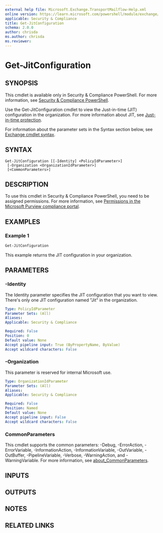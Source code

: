 ```yaml
---
external help file: Microsoft.Exchange.TransportMailflow-Help.xml
online version: https://learn.microsoft.com/powershell/module/exchange/get-jitconfiguration
applicable: Security & Compliance
title: Get-JitConfiguration
schema: 2.0.0
author: chrisda
ms.author: chrisda
ms.reviewer:
---
```


# Get-JitConfiguration

## SYNOPSIS
This cmdlet is available only in Security & Compliance PowerShell. For more information, see [Security & Compliance PowerShell](https://learn.microsoft.com/powershell/exchange/scc-powershell).

Use the Get-JitConfiguration cmdlet to view the Just-in-time (JIT) configuration in the organization. For more information about JIT, see [Just-in-time protection](https://learn.microsoft.com/purview/endpoint-dlp-learn-about#just-in-time-protection-preview).

For information about the parameter sets in the Syntax section below, see [Exchange cmdlet syntax](https://learn.microsoft.com/powershell/exchange/exchange-cmdlet-syntax).

## SYNTAX

```
Get-JitConfiguration [[-Identity] <PolicyIdParameter>]
 [-Organization <OrganizationIdParameter>]
 [<CommonParameters>]
```

## DESCRIPTION
To use this cmdlet in Security & Compliance PowerShell, you need to be assigned permissions. For more information, see [Permissions in the Microsoft Purview compliance portal](https://learn.microsoft.com/microsoft-365/compliance/microsoft-365-compliance-center-permissions).

## EXAMPLES

### Example 1
```powershell
Get-JitConfiguration
```

This example returns the JIT configuration in your organization.

## PARAMETERS

### -Identity
The Identity parameter specifies the JIT configuration that you want to view. There's only one JIT configuration named "Jit" in the organization.

```yaml
Type: PolicyIdParameter
Parameter Sets: (All)
Aliases:
Applicable: Security & Compliance

Required: False
Position: 0
Default value: None
Accept pipeline input: True (ByPropertyName, ByValue)
Accept wildcard characters: False
```

### -Organization
This parameter is reserved for internal Microsoft use.

```yaml
Type: OrganizationIdParameter
Parameter Sets: (All)
Aliases:
Applicable: Security & Compliance

Required: False
Position: Named
Default value: None
Accept pipeline input: False
Accept wildcard characters: False
```

### CommonParameters
This cmdlet supports the common parameters: -Debug, -ErrorAction, -ErrorVariable, -InformationAction, -InformationVariable, -OutVariable, -OutBuffer, -PipelineVariable, -Verbose, -WarningAction, and -WarningVariable. For more information, see [about_CommonParameters](https://go.microsoft.com/fwlink/p/?LinkID=113216).

## INPUTS

## OUTPUTS

## NOTES

## RELATED LINKS
